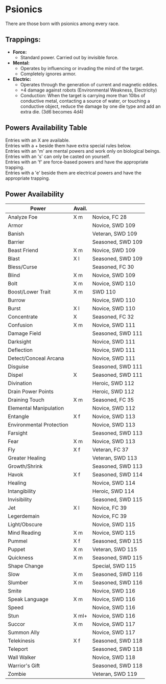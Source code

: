 # Psionics

There are those born with psionics among every race.

## Trappings:

* **Force:**
  * Standard power. Carried out by invisible force.
* **Mental:**
  * Operates by influencing or invading the mind of the target.
  * Completely ignores armor.
* **Electric:**
  * Operates through the generation of current and magnetic eddies.
  * +4 damage against robots (Environmental Weakness, Electricity)
  * Conduction: When the target is carrying more than 10lbs of conductive metal, contacting a source of water, or touching a conductive object, reduce the damage by one die type and add an extra die. (3d6 becomes 4d4)

## Powers Availability Table

Entries with an X are available.  
Entries with a + beside them have extra special rules below.  
Entries with an 'm' are mental powers and work only on biological beings.  
Entries with an 's' can only be casted on yourself.  
Entries with an 'f' are force-based powers and have the appropriate trapping.  
Entries with a 'e' beside them are electrical powers and have the appropriate trapping.  

## Power Availability

| Power                    | Avail. |                   |
|--------------------------|--------|-------------------|
| Analyze Foe              | X m    | Novice, FC 28     |
| Armor                    |        | Novice, SWD 109   |
| Banish                   |        | Veteran, SWD 109  |
| Barrier                  |        | Seasoned, SWD 109 |
| Beast Friend             | X m    | Novice, SWD 109   |
| Blast                    | X l    | Seasoned, SWD 109 |
| Bless/Curse              |        | Seasoned, FC 30   |
| Blind                    | X m    | Novice, SWD 109   |
| Bolt                     | X m    | Novice, SWD 110   |
| Boost/Lower Trait        | X m    | SWD 110           |
| Burrow                   |        | Novice, SWD 110   |
| Burst                    | X l    | Novice, SWD 110   |
| Concentrate              | X      | Seasoned, FC 32   |
| Confusion                | X m    | Novice, SWD 111   |
| Damage Field             |        | Seasoned, SWD 111 |
| Darksight                |        | Novice, SWD 111   |
| Deflection               |        | Novice, SWD 111   |
| Detect/Conceal Arcana    |        | Novice, SWD 111   |
| Disguise                 |        | Seasoned, SWD 111 |
| Dispel                   | X      | Seasoned, SWD 111 |
| Divination               |        | Heroic, SWD 112   |
| Drain Power Points       |        | Heroic, SWD 112   |
| Draining Touch           | X m    | Seasoned, FC 35   |
| Elemental Manipulation   |        | Novice, SWD 112   |
| Entangle                 | X f    | Novice, SWD 113   |
| Environmental Protection |        | Novice, SWD 113   |
| Farsight                 |        | Seasoned, SWD 113 |
| Fear                     | X m    | Novice, SWD 113   |
| Fly                      | X f    | Veteran, FC 37    |
| Greater Healing          |        | Veteran, SWD 113  |
| Growth/Shrink            |        | Seasoned, SWD 113 |
| Havok                    | X f    | Seasoned, SWD 114 |
| Healing                  |        | Novice, SWD 114   |
| Intangibility            |        | Heroic, SWD 114   |
| Invisibility             |        | Seasoned, SWD 115 |
| Jet                      | X l    | Novice, FC 39     |
| Legerdemain              |        | Novice, FC 39     |
| Light/Obscure            |        | Novice, SWD 115   |
| Mind Reading             | X m    | Novice, SWD 115   |
| Pummel                   | X f    | Seasoned, SWD 115 |
| Puppet                   | X m    | Veteran, SWD 115  |
| Quickness                | X m    | Seasoned, SWD 115 |
| Shape Change             |        | Special, SWD 115  |
| Slow                     | X m    | Seasoned, SWD 116 |
| Slumber                  | X m    | Seasoned, SWD 116 |
| Smite                    |        | Novice, SWD 116   |
| Speak Language           | X m    | Novice, SWD 116   |
| Speed                    |        | Novice, SWD 116   |
| Stun                     | X ml+  | Novice, SWD 116   |
| Succor                   | X m    | Novice, SWD 117   |
| Summon Ally              |        | Novice, SWD 117   |
| Telekinesis              | X f    | Seasoned, SWD 118 |
| Teleport                 |        | Seasoned, SWD 118 |
| Wall Walker              |        | Novice, SWD 118   |
| Warrior's Gift           |        | Seasoned, SWD 118 |
| Zombie                   |        | Veteran, SWD 119  |
